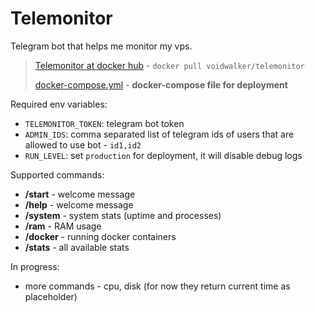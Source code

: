 # Telemonitor
Telegram bot that helps me monitor my vps.

>[Telemonitor at docker hub](https://hub.docker.com/r/voidwalker/telemonitor) - `docker pull voidwalker/telemonitor`
>
>[docker-compose.yml](https://github.com/VoidDruid/telemonitor/blob/master/docker-compose.yml) - **docker-compose file for deployment**

Required env variables:

- `TELEMONITOR_TOKEN`: telegram bot token
- `ADMIN_IDS`: comma separated list of telegram ids of users that are allowed to use bot - `id1,id2`
- `RUN_LEVEL`: set `production` for deployment, it will disable debug logs

Supported commands:

- **/start** - welcome message
- **/help** - welcome message
- **/system** - system stats (uptime and processes)
- **/ram** - RAM usage
- **/docker** - running docker containers
- **/stats** - all available stats

In progress:

- more commands - cpu, disk (for now they return current time as placeholder)
